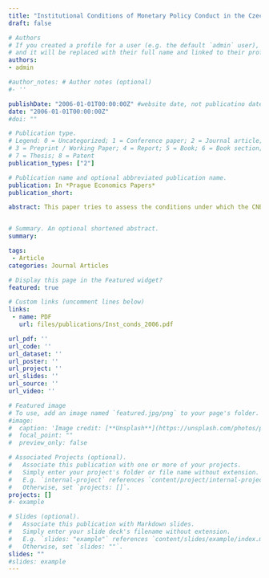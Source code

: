 ```yaml
---
title: "Institutional Conditions of Monetary Policy Conduct in the Czech Republic"
draft: false

# Authors
# If you created a profile for a user (e.g. the default `admin` user), write the username (folder name) here
# and it will be replaced with their full name and linked to their profile.
authors:
- admin

#author_notes: # Author notes (optional)
#- ''

publishDate: "2006-01-01T00:00:00Z" #website date, not publicatino date
date: "2006-01-01T00:00:00Z"
#doi: ""

# Publication type.
# Legend: 0 = Uncategorized; 1 = Conference paper; 2 = Journal article;
# 3 = Preprint / Working Paper; 4 = Report; 5 = Book; 6 = Book section;
# 7 = Thesis; 8 = Patent
publication_types: ["2"]

# Publication name and optional abbreviated publication name.
publication: In *Prague Economics Papers*
publication_short:

abstract: This paper tries to assess the conditions under which the CNB operates. Using a basic framework suggested by Mishkin (2000), the aim is to find out whether the central bank is able to conduct high-quality monetary policy. First, general principles that central banks should follow to succeed in their pursuit of monetary goals are theoretically introduced. Then, these theoretical principles are looked at in the Czech context. Issues of the strictness and suitability of concrete monetary policy of the CNB will not be dealt with, rather institutional circumstances that potentially allow successful policy are at the centre of this paper. It is concluded that the CNB is functioning in a moderately good environment, but still much room for improvement does exist.


# Summary. An optional shortened abstract.
summary:

tags:
 - Article
categories: Journal Articles

# Display this page in the Featured widget?
featured: true

# Custom links (uncomment lines below)
links:
 - name: PDF
   url: files/publications/Inst_conds_2006.pdf

url_pdf: ''
url_code: ''
url_dataset: ''
url_poster: ''
url_project: ''
url_slides: ''
url_source: ''
url_video: ''

# Featured image
# To use, add an image named `featured.jpg/png` to your page's folder.
#image:
#  caption: 'Image credit: [**Unsplash**](https://unsplash.com/photos/pLCdAaMFLTE)'
#  focal_point: ""
#  preview_only: false

# Associated Projects (optional).
#   Associate this publication with one or more of your projects.
#   Simply enter your project's folder or file name without extension.
#   E.g. `internal-project` references `content/project/internal-project/index.md`.
#   Otherwise, set `projects: []`.
projects: []
#- example

# Slides (optional).
#   Associate this publication with Markdown slides.
#   Simply enter your slide deck's filename without extension.
#   E.g. `slides: "example"` references `content/slides/example/index.md`.
#   Otherwise, set `slides: ""`.
slides: ""
#slides: example
---
```

